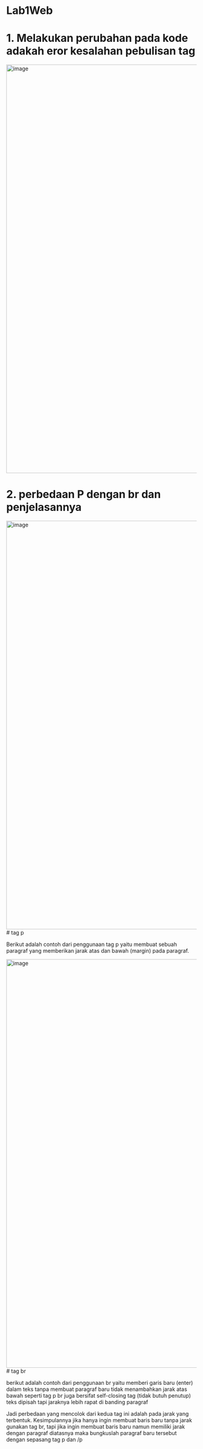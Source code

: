 # Lab1Web
# 1. Melakukan perubahan pada kode adakah eror kesalahan pebulisan tag

<img width="1920" height="1080" alt="image" src="https://github.com/user-attachments/assets/9680b31e-357f-4f32-99a4-98c65d71ab55" />

# 2. perbedaan P dengan br dan penjelasannya
<img width="1920" height="1080" alt="image" src="https://github.com/user-attachments/assets/dfa326fa-cf7c-4e74-aaa0-99a429d9a9a0" />
# tag p

Berikut adalah contoh dari penggunaan tag p yaitu
membuat sebuah paragraf yang memberikan jarak atas dan bawah (margin) pada paragraf.
                                                


<img width="1920" height="1080" alt="image" src="https://github.com/user-attachments/assets/986fef30-9f71-42e4-91b5-db36e9999a67" />
# tag br

berikut adalah contoh dari penggunaan br yaitu
memberi garis baru (enter) dalam teks tanpa membuat paragraf baru tidak menambahkan jarak atas bawah seperti tag p
br juga bersifat self-closing tag (tidak butuh penutup) teks dipisah tapi jaraknya lebih rapat di banding paragraf

Jadi perbedaan yang mencolok dari kedua tag ini adalah pada jarak yang terbentuk.
Kesimpulannya jika hanya ingin membuat baris baru tanpa jarak gunakan tag br, tapi jika ingin membuat baris baru namun memiliki jarak dengan paragraf diatasnya maka bungkuslah paragraf baru tersebut dengan sepasang tag p dan /p

